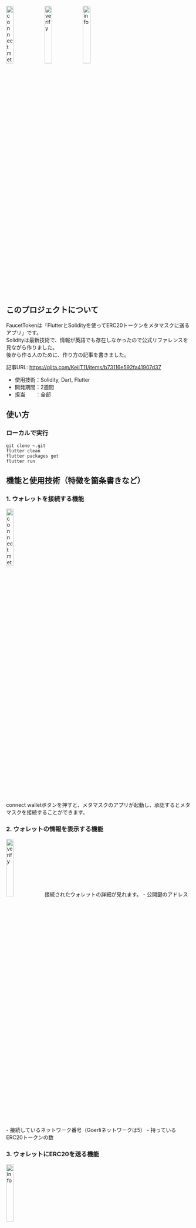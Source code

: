 <img src="https://user-images.githubusercontent.com/81548811/229280709-88d64595-59c4-42b4-80f1-a72c6e7d1531.PNG" alt="connect metamask" width="20%"> <img src="https://user-images.githubusercontent.com/81548811/229280713-f5e8a52b-746d-488e-8e96-02c6dd0d0fbb.PNG" alt="verify" width="20%"> <img src="https://user-images.githubusercontent.com/81548811/229280716-ff340730-9368-4bfa-b3a1-d0e6688a19dc.PNG" alt="info" width="20%">

## このプロジェクトについて
FaucetTokenは「FlutterとSolidityを使ってERC20トークンをメタマスクに送るアプリ」です。  
Solidityは最新技術で、情報が英語でも存在しなかったので公式リファレンスを見ながら作りました。  
後から作る人のために、作り方の記事を書きました。  

記事URL: https://qiita.com/KeiIT11/items/b73116e592fa41907d37

- 使用技術：Solidity, Dart, Flutter  
- 開発期間：2週間  
- 担当　　：全部  

## 使い方
### ローカルで実行
```
git clone ~.git
flutter clean
flutter packages get
flutter run
```

## 機能と使用技術（特徴を箇条書きなど）
### 1. ウォレットを接続する機能

<img src="https://user-images.githubusercontent.com/81548811/229280709-88d64595-59c4-42b4-80f1-a72c6e7d1531.PNG" alt="connect metamask" width="20%">

connect walletボタンを押すと、メタマスクのアプリが起動し、承認するとメタマスクを接続することができます。

### 2. ウォレットの情報を表示する機能
<img src="https://user-images.githubusercontent.com/81548811/229280713-f5e8a52b-746d-488e-8e96-02c6dd0d0fbb.PNG" alt="verify" width="20%">
接続されたウォレットの詳細が見れます。
- 公開鍵のアドレス
- 接続しているネットワーク番号（Goerliネットワークは5）
- 持っているERC20トークンの数

### 3. ウォレットにERC20を送る機能
<img src="https://user-images.githubusercontent.com/81548811/229280716-ff340730-9368-4bfa-b3a1-d0e6688a19dc.PNG" alt="info" width="20%">

Get a Token!ボタンを押すと、metamaskに遷移し、承認するとトークンが送付されます。
